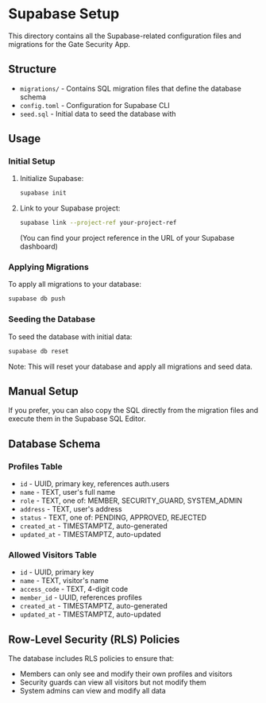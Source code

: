 # Supabase Setup

This directory contains all the Supabase-related configuration files and migrations for the Gate Security App.

## Structure

- `migrations/` - Contains SQL migration files that define the database schema
- `config.toml` - Configuration for Supabase CLI
- `seed.sql` - Initial data to seed the database with

## Usage

### Initial Setup

1. Initialize Supabase:
   ```bash
   supabase init
   ```

2. Link to your Supabase project:
   ```bash
   supabase link --project-ref your-project-ref
   ```
   (You can find your project reference in the URL of your Supabase dashboard)

### Applying Migrations

To apply all migrations to your database:
```bash
supabase db push
```

### Seeding the Database

To seed the database with initial data:
```bash
supabase db reset
```
Note: This will reset your database and apply all migrations and seed data.

## Manual Setup

If you prefer, you can also copy the SQL directly from the migration files and execute them in the Supabase SQL Editor.

## Database Schema

### Profiles Table
- `id` - UUID, primary key, references auth.users
- `name` - TEXT, user's full name
- `role` - TEXT, one of: MEMBER, SECURITY_GUARD, SYSTEM_ADMIN
- `address` - TEXT, user's address
- `status` - TEXT, one of: PENDING, APPROVED, REJECTED
- `created_at` - TIMESTAMPTZ, auto-generated
- `updated_at` - TIMESTAMPTZ, auto-updated

### Allowed Visitors Table
- `id` - UUID, primary key
- `name` - TEXT, visitor's name
- `access_code` - TEXT, 4-digit code
- `member_id` - UUID, references profiles
- `created_at` - TIMESTAMPTZ, auto-generated
- `updated_at` - TIMESTAMPTZ, auto-updated

## Row-Level Security (RLS) Policies

The database includes RLS policies to ensure that:
- Members can only see and modify their own profiles and visitors
- Security guards can view all visitors but not modify them
- System admins can view and modify all data 